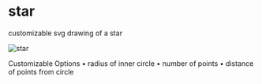 star
====

customizable svg drawing of a star

![star](http://www.jpecht.com/img/star_screenshot.png)

Customizable Options
&bull; radius of inner circle
&bull; number of points
&bull; distance of points from circle
